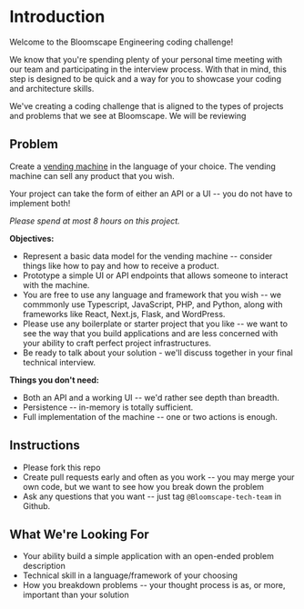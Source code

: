 # Introduction

Welcome to the Bloomscape Engineering coding challenge!

We know that you're spending plenty of your personal time meeting with our team
and participating in the interview process. With that in mind, this step is
designed to be quick and a way for you to showcase your coding and architecture
skills.

We've creating a coding challenge that is aligned to the types of projects and
problems that we see at Bloomscape. We will be reviewing 

## Problem

Create a [vending machine](https://en.wikipedia.org/wiki/Vending_machine) in
the language of your choice. The vending machine can sell any product that you
wish.

Your project can take the form of either an API or a UI -- you do not have to
implement both!

*Please spend at most 8 hours on this project.*

**Objectives:**

* Represent a basic data model for the vending machine -- consider things like
  how to pay and how to receive a product.
* Prototype a simple UI or API endpoints that allows someone to interact with
  the machine.
* You are free to use any language and framework that you wish -- we commmonly
  use Typescript, JavaScript, PHP, and Python, along with frameworks like
  React, Next.js, Flask, and WordPress.
* Please use any boilerplate or starter project that you like -- we want to see
  the way that you build applications and are less concerned with your ability
  to craft perfect project infrastructures.
* Be ready to talk about your solution - we'll discuss together in your final
  technical interview.

**Things you don't need:**

* Both an API and a working UI -- we'd rather see depth than breadth.
* Persistence -- in-memory is totally sufficient.
* Full implementation of the machine -- one or two actions is enough.

## Instructions

* Please fork this repo
* Create pull requests early and often as you work -- you may merge your own 
  code, but we want to see how you break down the problem
* Ask any questions that you want -- just tag `@Bloomscape-tech-team` in
  Github.

## What We're Looking For

* Your ability build a simple application with an open-ended problem description
* Technical skill in a language/framework of your choosing
* How you breakdown problems -- your thought process is as, or more, important
  than your solution

